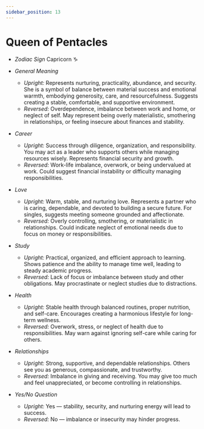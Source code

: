 ```yaml
---
sidebar_position: 13
---
```


# Queen of Pentacles

- *Zodiac Sign* Capricorn ♑️
- *General Meaning*
  - *Upright:* Represents nurturing, practicality, abundance, and security. She is a symbol of balance between material success and emotional warmth, embodying generosity, care, and resourcefulness. Suggests creating a stable, comfortable, and supportive environment.
  - *Reversed:* Overdependence, imbalance between work and home, or neglect of self. May represent being overly materialistic, smothering in relationships, or feeling insecure about finances and stability.

- *Career*
  - *Upright:* Success through diligence, organization, and responsibility. You may act as a leader who supports others while managing resources wisely. Represents financial security and growth.
  - *Reversed:* Work-life imbalance, overwork, or being undervalued at work. Could suggest financial instability or difficulty managing responsibilities.

- *Love*
  - *Upright:* Warm, stable, and nurturing love. Represents a partner who is caring, dependable, and devoted to building a secure future. For singles, suggests meeting someone grounded and affectionate.
  - *Reversed:* Overly controlling, smothering, or materialistic in relationships. Could indicate neglect of emotional needs due to focus on money or responsibilities.

- *Study*
  - *Upright:* Practical, organized, and efficient approach to learning. Shows patience and the ability to manage time well, leading to steady academic progress.
  - *Reversed:* Lack of focus or imbalance between study and other obligations. May procrastinate or neglect studies due to distractions.

- *Health*
  - *Upright:* Stable health through balanced routines, proper nutrition, and self-care. Encourages creating a harmonious lifestyle for long-term wellness.
  - *Reversed:* Overwork, stress, or neglect of health due to responsibilities. May warn against ignoring self-care while caring for others.

- *Relationships*
  - *Upright:* Strong, supportive, and dependable relationships. Others see you as generous, compassionate, and trustworthy.
  - *Reversed:* Imbalance in giving and receiving. You may give too much and feel unappreciated, or become controlling in relationships.

- *Yes/No Question*
  - *Upright:* Yes — stability, security, and nurturing energy will lead to success.
  - *Reversed:* No — imbalance or insecurity may hinder progress.
